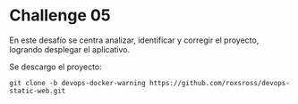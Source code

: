 # Challenge 05

 En este desafío se centra analizar, identificar y corregir el proyecto, logrando desplegar el aplicativo.

 Se descargo el proyecto:
    
    git clone -b devops-docker-warning https://github.com/roxsross/devops-static-web.git



